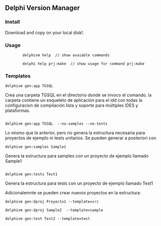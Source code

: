 
## Delphi Version Manager

### Install

 Download and copy on your local disk!. 
 
### Usage

```
		delphivm help  // show avaiable commands
		
		delphi help prj:make  // show usage for command prj:make

```

### Templates


```
delphivm gen:app TGSQL

```

Crea una carpeta TGSQL en el directorio donde se invoco el comando. la carpeta contiene un esqueleto de aplicación para el idd con todas la configuracion de compilación lista y soporte para múltiples  IDES y plataformas.


```

delphivm gen:app TGSQL  --no-samples --no-tests

```

Lo mismo que la anterior, pero no genera la estructura necesaria para proyectos de ejemplo ni tests unitarios. Se pueden generar a posteriori con

```
delphivm gen:samples Sample1

```

Genera la estructura para samples con un proyecto de ejemplo llamado Sample1

```

delphivm gen:tests Test1

```

Genera la estructura para tests con un proyecto de ejemplo llamado Test1

Adicionalemnte se pueden crear nuevos proyectos en la estructura:

```
delphivm gen:dproj Proyecto1 --template=src

delphivm gen:dproj Sample2  --template=sample 

delphivm gen:test Test2 --template=test

```


